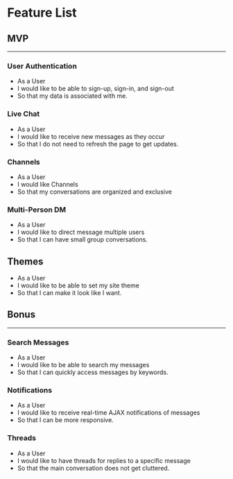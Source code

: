 # Feature List
## MVP
***
### User Authentication
- As a User
- I would like to be able to sign-up, sign-in, and sign-out
- So that my data is associated with me.
### Live Chat
- As a User
- I would like to receive new messages as they occur
- So that I do not need to refresh the page to get updates.
### Channels
- As a User
- I would like Channels
- So that my conversations are organized and exclusive
### Multi-Person DM
- As a User
- I would like to direct message multiple users
- So that I can have small group conversations.
## Themes
- As a User
- I would like to be able to set my site theme
- So that I can make it look like I want.
## Bonus
***
### Search Messages
- As a User
- I would like to be able to search my messages
- So that I can quickly access messages by keywords.
### Notifications
- As a User
- I would like to receive real-time AJAX notifications of messages
- So that I can be more responsive.
### Threads
- As a User
- I would like to have threads for replies to a specific message
- So that the main conversation does not get cluttered.